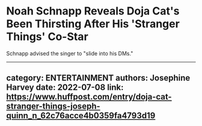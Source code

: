 # Noah Schnapp Reveals Doja Cat's Been Thirsting After His 'Stranger Things' Co-Star

Schnapp advised the singer to "slide into his DMs."

---
category: ENTERTAINMENT
authors: Josephine Harvey
date: 2022-07-08
link: https://www.huffpost.com/entry/doja-cat-stranger-things-joseph-quinn_n_62c76acce4b0359fa4793d19
---
